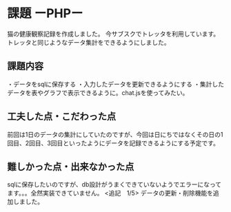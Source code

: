 # 課題 ーPHPー
 猫の健康観察記録を作成しました。
 今サブスクでトレッタを利用しています。トレッタと同じようなデータ集計をできるようにしました。

## 課題内容
・データをsqlに保存する
・入力したデータを更新できるようにする
・集計したデータを表やグラフで表示できるように。chat.jsを使ってみたい。

## 工夫した点・こだわった点
前回は1日のデータの集計にしていたのですが、今回は日にちではなくその日の1回目、2回目、3回目といったようにデータを記録できるようにする予定です。

## 難しかった点・出来なかった点
sqlに保存したいのですが、db設計がうまくできていないようでエラーになってます。。。全然実装できていません。
<追記　1/5>
データの更新・削除機能を追加しました。


